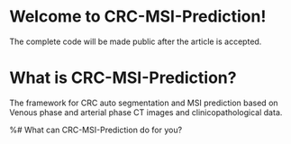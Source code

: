 # Welcome to CRC-MSI-Prediction!
The complete code will be made public after the article is accepted.

# What is CRC-MSI-Prediction?
The framework for CRC auto segmentation and MSI prediction based on Venous phase and arterial phase CT images and clinicopathological data.

%# What can CRC-MSI-Prediction do for you?
